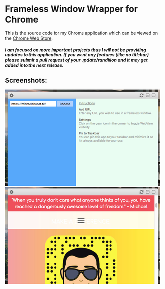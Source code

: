# Frameless Window Wrapper for Chrome

This is the source code for my Chrome application which can be viewed on the [Chrome Web Store](https://chrome.google.com/webstore/detail/frameless-window-wrapper/afammnlhelfghkcaaollfdnglinlgafl).

##### I am focused on more important projects thus I will not be providing updates to this application. If you want any features (like no titlebar) please submit a pull request of your update/randition and it may get added into the next release.

## Screenshots:
![Application Screenshot](screenshot1.jpg)
![Application Screenshot](screenshot2.jpg)